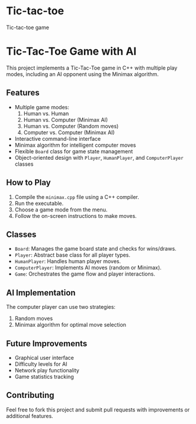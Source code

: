 # Tic-tac-toe
Tic-tac-toe game 

# Tic-Tac-Toe Game with AI

This project implements a Tic-Tac-Toe game in C++ with multiple play modes, including an AI opponent using the Minimax algorithm.

## Features

- Multiple game modes:
  1. Human vs. Human
  2. Human vs. Computer (Minimax AI)
  3. Human vs. Computer (Random moves)
  4. Computer vs. Computer (Minimax AI)
- Interactive command-line interface
- Minimax algorithm for intelligent computer moves
- Flexible `Board` class for game state management
- Object-oriented design with `Player`, `HumanPlayer`, and `ComputerPlayer` classes

## How to Play

1. Compile the `minimax.cpp` file using a C++ compiler.
2. Run the executable.
3. Choose a game mode from the menu.
4. Follow the on-screen instructions to make moves.

## Classes

- `Board`: Manages the game board state and checks for wins/draws.
- `Player`: Abstract base class for all player types.
- `HumanPlayer`: Handles human player moves.
- `ComputerPlayer`: Implements AI moves (random or Minimax).
- `Game`: Orchestrates the game flow and player interactions.

## AI Implementation

The computer player can use two strategies:
1. Random moves
2. Minimax algorithm for optimal move selection

## Future Improvements

- Graphical user interface
- Difficulty levels for AI
- Network play functionality
- Game statistics tracking

## Contributing

Feel free to fork this project and submit pull requests with improvements or additional features.
